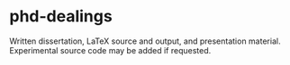 # phd-dealings
Written dissertation, LaTeX source and output, and presentation material.  Experimental source code may be added if requested.
